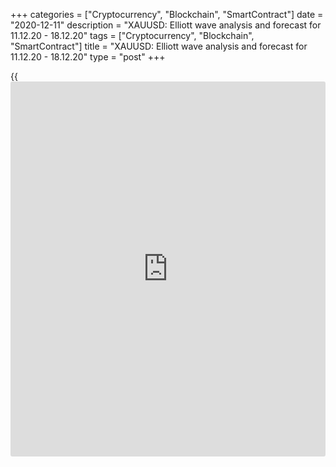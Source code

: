 +++
categories = ["Cryptocurrency", "Blockchain", "SmartContract"]
date = "2020-12-11"
description = "XAUUSD: Elliott wave analysis and forecast for 11.12.20 - 18.12.20"
tags = ["Cryptocurrency", "Blockchain", "SmartContract"]
title = "XAUUSD: Elliott wave analysis and forecast for 11.12.20 - 18.12.20"
type = "post"
+++

{{<iframe id="large-banner" src="https://www.bounty.group/#slide=16.0" width="100%" height="600" scrolling="no" style="border: 0px solid rgb(216, 221, 230); border-radius: 3px;">}}

2020-12-11

2020-12-11

XAUUSD: Elliott wave analysis and forecast for 11.12.20 - 18.12.20Alex
Geuta

 **Main scenario:** consider short positions from corrections below the
level of 1874.72 with the target of 1759.75 – 1718.57.

 **Alternative scenario:** breakout and consolidation above the level of
1874.72 will allow the pair to continue rising to the levels of 1965.30
– 2014.94.

 **Analysis:** Daily time frame: presumably, the ascending third wave of
larger degree (3) formed, and a descending correction is now developing
as wave (4). The wave of smaller degree А of (4) appears to have formed
on the H4 time frame, and a local correction finished developing as wave
В of (4). H1 time frame: there is wave C of (4) developing, with wave
iii of С formed and ascending correction completed as wave iv of C
inside. If the assumption is correct, the pair will continue falling to
the levels of 1759.75 – 1718.57. The level of 1874.72 is critical in
this scenario, as the breakout will enable the pair to continue rising
to the levels of 1965.30 – 2014.94.

* * *

* * *

## Price chart of XAUUSD in real time mode

The content of this article reflects the author’s opinion and does not
necessarily reflect the official position of LiteForex. The material
published on this page is provided for informational purposes only and
should not be considered as the provision of investment advice for the
purposes of Directive 2004/39/EC.

Rate this article:

{{value}}

( {{count}} {{title}} )